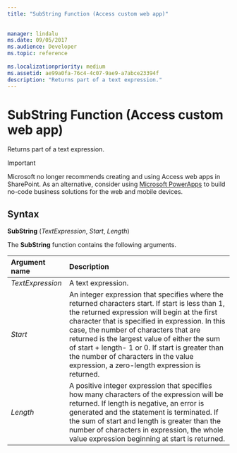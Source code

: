 ```yaml
---
title: "SubString Function (Access custom web app)"
 
 
manager: lindalu
ms.date: 09/05/2017
ms.audience: Developer
ms.topic: reference
  
ms.localizationpriority: medium
ms.assetid: ae99a0fa-76c4-4c07-9ae9-a7abce23394f
description: "Returns part of a text expression."
---
```


# SubString Function (Access custom web app)

Returns part of a text expression.
  
> [!IMPORTANT]
> Microsoft no longer recommends creating and using Access web apps in SharePoint. As an alternative, consider using [Microsoft PowerApps](https://powerapps.microsoft.com/) to build no-code business solutions for the web and mobile devices. 
  
## Syntax

 **SubString** (*TextExpression*, *Start*, *Length*) 
  
The **SubString** function contains the following arguments. 
  
|**Argument name**|**Description**|
|:-----|:-----|
| *TextExpression*  <br/> |A text expression. |
| *Start*  <br/> |An integer expression that specifies where the returned characters start. If start is less than 1, the returned expression will begin at the first character that is specified in expression. In this case, the number of characters that are returned is the largest value of either the sum of start + length- 1 or 0. If start is greater than the number of characters in the value expression, a zero-length expression is returned. |
| *Length*  <br/> |A positive integer expression that specifies how many characters of the expression will be returned. If length is negative, an error is generated and the statement is terminated. If the sum of start and length is greater than the number of characters in expression, the whole value expression beginning at start is returned. |
   

